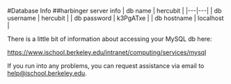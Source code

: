 #Database Info
##harbinger server info
| db name | hercubit |
|---|---|
| db username | hercubit |
| db password | k3PgATxe |
| db hostname | localhost |


There is a little bit of information about accessing your MySQL db here:

https://www.ischool.berkeley.edu/intranet/computing/services/mysql

If you run into any problems, you can request assistance via email to
[help@ischool.berkeley.edu](mailto:help@ischool.berkeley.edu).
